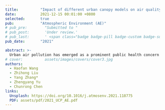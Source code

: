 ```yaml
---
title:          "Impact of different urban canopy models on air quality simulation in Chengdu, southwestern China"
date:           2021-12-15 00:01:00 +0800
selected:       true
pub:            "Atmospheric Environment (AE)"
# pub_pre:        "Submitted to "
# pub_post:       'Under review.'
# pub_last:       ' <span class="badge badge-pill badge-custom badge-success">Spotlight</span>'
pub_date:       "2021"

abstract: >-
  Urban air pollution has emerged as a prominent public health concern in megacities and highly developed city clusters. Accurate modeling of urban air quality over complex terrain is challenging due to heterogeneous urban landscapes and multiscale land-atmosphere interactions. In this study, we investigated the applicability of urban canopy models in the Weather Research and Forecast (WRF) model and assessed the impacts of implementing these models on the urban air quality simulation in the Community Multiscale Air Quality (CMAQ) model over the megacity Chengdu, southwestern China. The land use and land cover of Chengdu were updated in WRF by using the land-use products in 2017 from the Moderate-resolution Imaging Spectroradiometer (MODIS). Sensitivity experiments with various urban canopy models were conducted to investigate the feasibility of different urban canopy models on WRF-CMAQ simulations. We found that the SLAB model significantly underestimates NO<sub>2</sub> and PM<sub>2.5</sub> concentrations, with mean fractional bias in winter (summer) reaching 52.93% (−50.34%) and −102.82% (−23.12%), respectively. Such large biases are mainly attributed to overpredicted wind speeds resulting from the flat structure in the SLAB model. In contrast, the BEM (a multilayer urban canopy model coupled with air-conditioning systems) model yields the best model performance in both winter and summer, with mean fractional errors of 33.15% (38.96%) and 34.10% (33.15%) for NO<sub>2</sub> and PM<sub>2.5</sub> in winter (summer), respectively. The UCM (a single-layer urban canopy model) model illustrates good performance in summer, with MFBs of 25.61% for NO<sub>2</sub> and 19.03% for PM<sub>2.5</sub> , while NO<sub>2</sub>  and PM<sub>2.5</sub>  concentrations are overestimated in winter, with MFBs of 62.58% and 38.19%, respectively. In contrast, BEP (a multilevel urban canopy model)-modelled NO<sub>2</sub>  (MFB: 37.18%) and PM<sub>2.5</sub>  (MFB: 18.72%) correlate well with observations in winter, while significantly overestimated air pollutant concentrations in summer with MFBs of NO<sub>2</sub>  and PM<sub>2.5</sub>  of 49.70% and 44.50%, respectively. In general, the BEP model and the BEM model are well suited for air quality simulations over Chengdu in winter, and the BEM model could be considered for air quality simulations in summer. Furthermore, we assessed the effects of extensive usage of air conditioning systems in Chengdu during summertime, and the results suggest that using air conditioning systems facilitates the dispersion of air pollutants over Chengdu. This study pinpoints the limitations of default WRF configurations and tests the applicability of urban canopy models in the WRF-CMAQ model over Chengdu, in addition highlighting the crucial role of urban canopy models in urban meteorological-air quality simulations.
# cover:          assets/images/covers/cover3.jpg
authors:
  - Haofan Wang
  - Zhihong Liu
  - Yang Zhang*
  - Zhengyang Yu
  - Chunrong Chen
links:
  Unsplash: https://doi.org/10.1016/j.atmosenv.2021.118775
  PDF: assets/pdf/2021_UCP_AE.pdf
---
```

